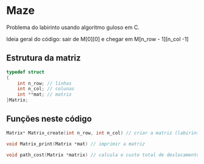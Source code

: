 # Maze
Problema do labirinto usando algoritmo guloso em C.

Ideia geral do código: sair de M[0][0] e chegar em M[n_row - 1][n_col -1]

## Estrutura da matriz
```c
typedef struct
{
    int n_row; // linhas
    int n_col; // colunas
    int **mat; // matrix
}Matrix;
```
## Funções neste código
```c
Matrix* Matrix_create(int n_row, int n_col) // criar a matriz (labirinto)
```
```c
void Matrix_print(Matrix *mat) // imprimir a matriz
```
```c
void path_cost(Matrix *matrix) // calcula o custo total de deslocamento
```

